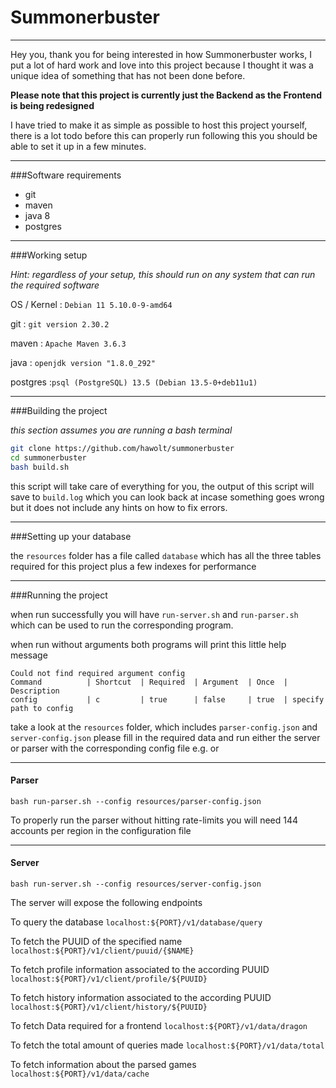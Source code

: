 # Summonerbuster

---

Hey you, thank you for being interested in how Summonerbuster works, I put a lot of hard work and love into this project because I thought it was a unique idea of something that has not been done before.

**Please note that this project is currently just the Backend as the Frontend is being redesigned**

I have tried to make it as simple as possible to host this project yourself, there is a lot todo before this can properly run following this you should be able to set it up in a few minutes.

---

###Software requirements

* git
* maven
* java 8
* postgres

---

###Working setup

*Hint: regardless of your setup, this should run on any system that can run the required software*

OS / Kernel : `Debian 11 5.10.0-9-amd64`

git : `git version 2.30.2`

maven : `Apache Maven 3.6.3`

java : `openjdk version "1.8.0_292"`

postgres :`psql (PostgreSQL) 13.5 (Debian 13.5-0+deb11u1)`

---

###Building the project

*this section assumes you are running a bash terminal*

```bash
git clone https://github.com/hawolt/summonerbuster
cd summonerbuster
bash build.sh
```

this script will take care of everything for you, the output of this script will save to `build.log` which you can look back at incase something goes wrong but it does not include any hints on how to fix errors.

---

###Setting up your database

the `resources` folder has a file called `database` which has all the three tables required for this project plus a few indexes for performance

---

###Running the project

when run successfully you will have `run-server.sh` and `run-parser.sh` which can be used to run the corresponding program.


when run without arguments both programs will print this little help message

```
Could not find required argument config
Command          | Shortcut  | Required  | Argument  | Once  | Description
config           | c         | true      | false     | true  | specify path to config
```

take a look at the `resources` folder, which includes `parser-config.json` and `server-config.json` please fill in the required data and run either the server or parser with the corresponding config file
e.g.  or 

---

#### Parser

`bash run-parser.sh --config resources/parser-config.json`

To properly run the parser without hitting rate-limits you will need 144 accounts per region in the configuration file

---

#### Server

`bash run-server.sh --config resources/server-config.json`

The server will expose the following endpoints

To query the database `localhost:${PORT}/v1/database/query`

To fetch the PUUID of the specified name `localhost:${PORT}/v1/client/puuid/{$NAME}`

To fetch profile information associated to the according PUUID `localhost:${PORT}/v1/client/profile/${PUUID}`

To fetch history information associated to the according PUUID `localhost:${PORT}/v1/client/history/${PUUID}`

To fetch Data required for a frontend `localhost:${PORT}/v1/data/dragon`

To fetch the total amount of queries made `localhost:${PORT}/v1/data/total`

To fetch information about the parsed games `localhost:${PORT}/v1/data/cache`
